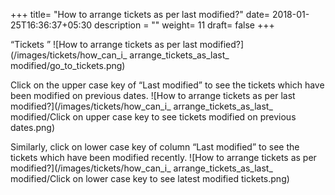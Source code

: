 +++
title= "How to arrange tickets as per last modified?"
date= 2018-01-25T16:36:37+05:30
description = ""
weight= 11
draft= false
+++


“Tickets ” 
![How to arrange tickets as per last modified?](/images/tickets/how_can_i_ arrange_tickets_as_last_ modified/go_to_tickets.png)

Click on the upper case key of “Last modified” to see the tickets which have been modified on previous dates.
![How to arrange tickets as per last modified?](/images/tickets/how_can_i_ arrange_tickets_as_last_ modified/Click on upper case key to see tickets modified on previous dates.png)

Similarly, click on lower case key of column “Last modified” to see the tickets which have been modified recently.
![How to arrange tickets as per modified?](/images/tickets/how_can_i_ arrange_tickets_as_last_ modified/Click on lower case key to see latest modified tickets.png)

